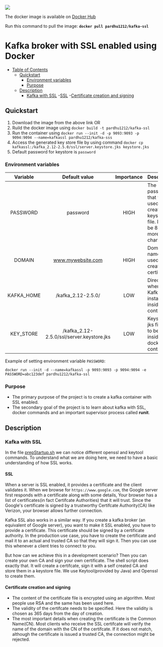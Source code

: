 ![](https://github.com/PardhuMadipalli/kafka-ssl-docker/workflows/Publish%20Docker%20image/badge.svg)

The docker image is available on [Docker Hub](https://hub.docker.com/r/pardhu1212/kafka-ssl)

Run this command to pull the image: **`docker pull pardhu1212/kafka-ssl`**

# Kafka broker with SSL enabled using Docker
- [Table of Contents](#kafka-broker-with-ssl-enabled-using-docker)
  * [Quickstart](#quickstart)
    + [Environment variables](#environment-variables)
    + [Purpose](#purpose)
  * [Description](#description)
    + [Kafka with SSL](#kafka-with-ssl)
        -[SSL](#ssl)
        -[Certificate creation and signing](#certificate-creation-and-signing)
    
## Quickstart
1. Download the image from the above link OR
2. Ruild the docker image using `docker build -t pardhu1212/kafka-ssl`
3. Run the container using `docker run --init -d -p 9093:9093 -p 9094:9094 --name=kafkassl pardhu1212/kafka-sss`
4. Access the generated key store file by using command `docker cp kafkassl:/kafka_2.12-2.5.0/ssl/server.keystore.jks keystore.jks`
5. Default password for keystore is `password`

### Environment variables

| Variable   | Default value                             | Importance | Description                                                                                | 
|:----------:|:-----------------------------------------:|:----------:|:-------------------------------------------------------------------------------------------|
| PASSWORD   | password                                  | HIGH       | The password that will be used to create keystore file. Must be 8 or more characters.      |
| DOMAIN     | www.mywebsite.com                         | HIGH       | Domain name to be used while creating the certificate.                                     |
| KAFKA_HOME | /kafka_2.12-2.5.0/                        | LOW        | Directory where Kafka is installed inside the container.                                   |
| KEY_STORE  | /kafka_2.12-2.5.0/ssl/server.keystore.jks | LOW        | Keystore jks file path to be used inside docker container.                                 | 


Example of setting environment variable `PASSWORD`: 
```
docker run --init -d --name=kafkassl -p 9093:9093 -p 9094:9094 -e PASSWORD=abc123def pardhu1212/kafka-ssl
```


### Purpose
- The primary purpose of the project is to create a kafka container with SSL enabled.
- The secondary goal of the project is to learn about kafka with SSL, docker commands and an important supervisor process called **runit**.

## Description

### Kafka with SSL

In the file [prepStartup.sh](https://github.com/PardhuMadipalli/kafka-ssl-docker/blob/master/prepStartup.sh) we can notice different openssl and keytool commands. To understand what we are doing here, we need to have a basic understanding of how SSL works.

#### SSL
When a server is SSL enabled, it provides a certificate and the client validates it. When we browse for `https://www.google.com`, the Google server first responds with a certificate along with some details,
Your browser has a list of certificates(in fact Certifcate Authorities) that it will trust. Since the Google's certificate is signed by a trustworthy Certifcate Authority(CA) like Verizon, your browser allows further connection.

Kafka SSL also works in a similar way. If you create a kafka broker (an equivalent of Google server), you want to make it SSL enabled, you have to provide a certificate. This certificate should be signed by a certificate authority.
In the production use case, you have to create the certificate and mail it to an actual and trusted CA so that they will sign it. Then you can use this whenever a client tries to connect to you.

But how can we achieve this in a development scenario? Then you can create your own CA and sign your own certificate. The shell script does exactly that. It will create a certifcate, sign it with a self created CA
and store them in a keystore file. We use Keytool(provided by Java) and Openssl to create them.

#### Certificate creation and signing

- The content of the certificate file is encrypted using an algorithm. Most people use RSA and the same has been used here.
- The validity of the certifcate needs to be specified. Here the validity is chosen as 365 days from the day of creation.
- The most important details when creating the certificate is the Common Name(CN). Most clients who receive the SSL certifcate will 
verify the name of the domain with the CN of the certifcate. If it does not match, although the certificate is issued a 
trusted CA, the connection might be rejected.